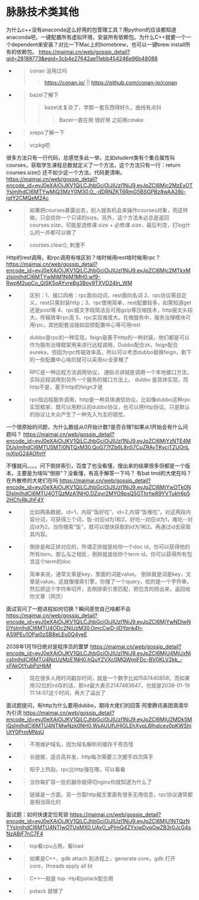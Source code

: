 
# 脉脉技术类其他

为什么c++没有anaconda这么好用的包管理工具？用python的应该都知道anaconda吧，一键配置所有虚拟环境，安装所有依赖包。为什么C++就要一个一个dependent来安装？对比一下Mac上的homebrew，也可以一键brew install所有的依赖包。 https://maimai.cn/web/gossip_detail?gid=28189773&egid=3cb4e27642ae11ebb454246e96b48088
- > conan 没用过吗
  >> https://conan.io/ || https://github.com/conan-io/conan
- > bazel了解下
  >> bazel太复杂了，学那一套东西得好久，曲线有点抖
  >>> Bazel一直在用 很好用 之前用cmake
- > xrepo了解一下
- > vcpkg吧

很多方法只有一行代码，总感觉多此一举。比如student类有个集合属性叫courses，获取学生课程总数就定义了一个方法，这个方法只有一行：return courses.size() 还不如少这一个方法，代码更清晰。 https://maimai.cn/web/gossip_detail?encode_id=eyJ0eXAiOiJKV1QiLCJhbGciOiJIUzI1NiJ9.eyJpZCI6Mjc2MzExOTYsImlhdCI6MTYwMjQ3MzY0M30.O_-dDRNZKT6RmG5BSGPBz8wAA28ii-jgtY2CMQeM2Ac
- > 如果把courses暴露出去，别人就有机会来操作courses对象，而这样做，只会给你一个只读的size。另外，这个方法未必总是返回courses.size，可能是选修课.size + 必修课.size，最后判空，打log什么的一并都可以做了
- > courses.clear(), 刺激不

Http的rest调用，和rpc调用有啥区别？啥时候用rest啥时候用rpc？ https://maimai.cn/web/gossip_detail?encode_id=eyJ0eXAiOiJKV1QiLCJhbGciOiJIUzI1NiJ9.eyJpZCI6Mjc2MTkxMzIsImlhdCI6MTYwMjM1NjM1MH0.wf9-RwpM2upCo_QjSK5oAYvreBg3Boy9TXVD24In_WM
- > 区别：1、接口风格：rpc面向动词，rest面向名词 2、rpc协议需自定义，rest只需封装http；3、rpc使用简单，rest配置较多，如需知道get还是post等 4、rpc报文字段简洁且可用gzip等压缩技术，http报文头较大，传输效率rpc高 5、rpc实现难度大。在微服务中，服务治理模块可用rpc，其他配套设施如监控配置中心等可用rest
- > dubbo是rpc的一种实现，feign是基于http的一种封装，他们都是可以作为服务治理框架用来进行远程调用，Dubbo配合zk，feign配合eureka，但因为rpc传输效率高，所以可以考虑dubbo替换feign，剩下的一些配置中心啥的就可以采用sc全家桶了
- > RPC是一种远程方法调用协议， 通俗点讲就是调用一个本地接口方法，实际远程调用到另外一个服务的接口方法上。 dubbo 是具体实现，而http不是，基于http的feign才是
- > rpc指远程服务调用，http是一种具体通信协议。比如像dubbo这种rpc实现框架，既可以用默认的dubbo协议，也可以用http协议。只是默认的协议让大众产生了一种先入为主的错觉。

一个很原始的问题，为什么数组从0开始计数?是否合理?如果从1开始会有什么问题吗？ https://maimai.cn/web/gossip_detail?encode_id=eyJ0eXAiOiJKV1QiLCJhbGciOiJIUzI1NiJ9.eyJpZCI6MjYzNTE4MDUsImlhdCI6MTU5MTI0NTQxM30.QoG77fZb6L8n57CuZRAyTKyciTZUOnLmXlpG24AOfmY

不懂就问。。。。问下倒排索引，百度了也没看懂，搜出来的结果很多但都是一个版本。主要是为啥叫“倒排”？没看懂，有高手解答一下吗？ 有bat tmd的大佬在吗？在外散修的大佬们在吗 https://maimai.cn/web/gossip_detail?encode_id=eyJ0eXAiOiJKV1QiLCJhbGciOiJIUzI1NiJ9.eyJpZCI6MjYwOTk0NDIsImlhdCI6MTU4OTQzMzA1NH0.DZqyr2MYO9psQ5GThrfwR9YVTukh6p52HCfvRkJhF4Y
- > 比如两条数据，id=1，内容“饭好吃”，id=2,内容“饭难吃”。对这两段内容分词，可获得三个词，饭-对应id为1和2，好吃--对应id为1，难吃--对应id为2。当你搜索“饭”，就可以很快获取到id为1和2。再通过id去获取其内容。
- > 倒排是和正排对应的，所谓正排就是给你一个doc id，你可以获得他的所有item。那么与之相反，倒排就是给你个term id，你可以获得所有包含这个term的doc
- > 简单来说，通常文章是key，里面的词是value。 倒排就是词是key，文章是value。这就像搜索引擎，你搜了一个query，给的是一个字符串，然后把这个字符串切开，去倒排索引里匹配，把包含的捞出来，返回给你文章（网页）

面试官问了一题进程如何切换？瞬间感觉自己啥都不会 https://maimai.cn/web/gossip_detail?encode_id=eyJ0eXAiOiJKV1QiLCJhbGciOiJIUzI1NiJ9.eyJpZCI6MjYwNDIwNDYsImlhdCI6MTU4ODc2NjUzM30.OmcCwD-ilDYqnk4h-AS9PEu1OPai0zSB8eLEu0Q4yeE

2038年1月19日绝对是程序员的噩梦 https://maimai.cn/web/gossip_detail?encode_id=eyJ0eXAiOiJKV1QiLCJhbGciOiJIUzI1NiJ9.eyJpZCI6MjU4MjUxNjcsImlhdCI6MTU4NzUzMzE1NH0.hQuYZVXc0MQWmiFDc-BV0KLV2kk_-xFAkOtYubPzHbM
- > 现在很多人用时间戳存时间，就是一个数字比如1587440858，而如果用32位的int存的话，那int最大表示2147483647，也就是2038-01-19 11:14:07这个时间，再大了溢出了

面试题提问，有http为什么要用dubbo，期待大佬们的回答 阿里腾讯美团滴滴华为引流 https://maimai.cn/web/gossip_detail?encode_id=eyJ0eXAiOiJKV1QiLCJhbGciOiJIUzI1NiJ9.eyJpZCI6MjU2MDk5MjQsImlhdCI6MTU4NTMwNzk0NH0.WsAUUfUHlGLEhXypL6lhqlcev0pKWShiUtY0PrmMNqU
- > 不用维护域名，因为域名解析的缓存千奇百怪
- > 长链接，适合高并发，http每次需要三次握手四次挥手
- > 知乎上热贴，rpc比http强在哪，可以看看
- > 当你每扩容一批机器你就得切nginx你就知道为什么了
- > 链接是一方面，另一方面http报文里面有很多无用信息，rpc协议通常都是相当简化的

面试题：如何快速定位死锁 https://maimai.cn/web/gossip_detail?encode_id=eyJ0eXAiOiJKV1QiLCJhbGciOiJIUzI1NiJ9.eyJpZCI6MjU1NTQzNTYsImlhdCI6MTU4NTIwOTUxMX0.UAvO_vPImQ4ZYxjwDvqOwZB3r0JcG4sNzABjF7nC7F4
- > top看cpu占用，看load
- > 如果是C++，gdb attach 到进程上，generate core，gdb 打开 core，threads apply all bt
- > C++一般是 top -Hp和pstack配合用
- > pstack 就够了
